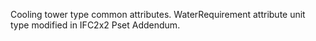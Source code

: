 ﻿Cooling tower type common attributes.
WaterRequirement attribute unit type modified in IFC2x2 Pset Addendum.
